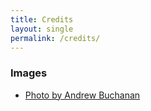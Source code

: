 ```yaml
---
title: Credits
layout: single
permalink: /credits/
---
```

### Images
- [Photo by Andrew Buchanan](https://unsplash.com/photos/r5aE0EIGC30)
